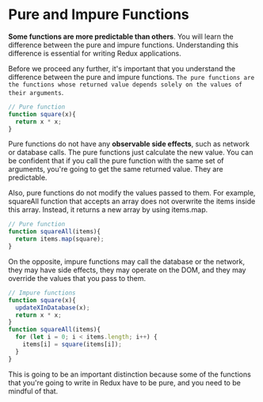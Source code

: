 # Pure and Impure Functions

**Some functions are more predictable than others**. You will learn the difference between the pure and impure functions. Understanding this difference is essential for writing Redux applications.

Before we proceed any further, it's important that you understand the difference between the pure and impure functions. `The pure functions are the functions whose returned value depends solely on the values of their arguments`.

```javascript
// Pure function
function square(x){
  return x * x;
}
```

Pure functions do not have any **observable side effects**, such as network or database calls. The pure functions just calculate the new value. You can be confident that if you call the pure function with the same set of arguments, you're going to get the same returned value. They are predictable.

Also, pure functions do not modify the values passed to them. For example, squareAll function that accepts an array does not overwrite the items inside this array. Instead, it returns a new array by using items.map.

```javascript
// Pure function
function squareAll(items){
  return items.map(square);
}
```

On the opposite, impure functions may call the database or the network, they may have side effects, they may operate on the DOM, and they may override the values that you pass to them.

```javascript
// Impure functions
function square(x){
  updateXInDatabase(x);
  return x * x;
}
function squareAll(items){
  for (let i = 0; i < items.length; i++) {
    items[i] = square(items[i]);
  }
}
```

This is going to be an important distinction because some of the functions that you're going to write in Redux have to be pure, and you need to be mindful of that.
